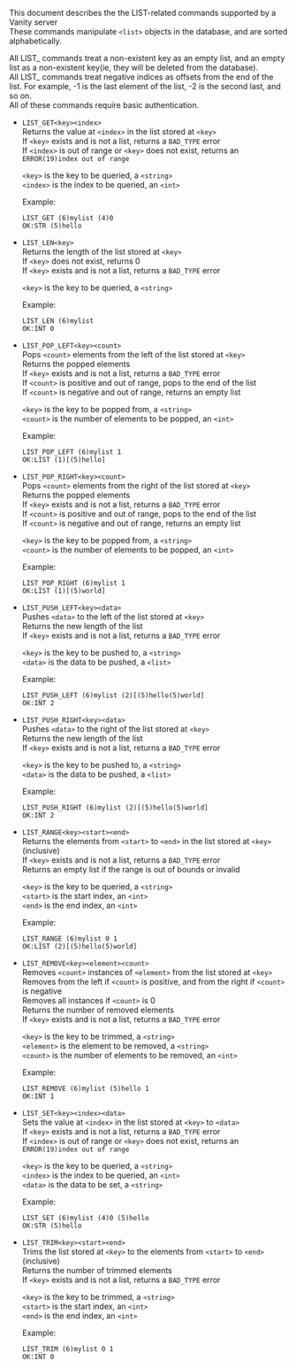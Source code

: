This document describes the the LIST-related commands supported by a Vanity server  
These commands manipulate `<list>` objects in the database, and are sorted alphabetically.  

All LIST_ commands treat a non-existent key as an empty list, and an empty list as a non-existent key(ie, they will be deleted from the database).  
All LIST_ commands treat negative indices as offsets from the end of the list. For example, -1 is the last element of the list, -2 is the second last, and so on.  
All of these commands require basic authentication.  

- `LIST_GET<key><index>`  
    Returns the value at `<index>` in the list stored at `<key>`  
    If `<key>` exists and is not a list, returns a `BAD_TYPE` error  
    If `<index>` is out of range or `<key>` does not exist, returns an `ERROR(19)index out of range`  

    `<key>` is the key to be queried, a `<string>`  
    `<index>` is the index to be queried, an `<int>`    

    Example:
    ```
    LIST_GET (6)mylist (4)0
    OK:STR (5)hello
    ```

- `LIST_LEN<key>`  
    Returns the length of the list stored at `<key>`  
    If `<key>` does not exist, returns 0  
    If `<key>` exists and is not a list, returns a `BAD_TYPE` error  

    `<key>` is the key to be queried, a `<string>`  

    Example:
    ```
    LIST_LEN (6)mylist
    OK:INT 0
    ```

- `LIST_POP_LEFT<key><count>`  
    Pops `<count>` elements from the left of the list stored at `<key>`  
    Returns the popped elements  
    If `<key>` exists and is not a list, returns a `BAD_TYPE` error  
    If `<count>` is positive and out of range, pops to the end of the list  
    If `<count>` is negative and out of range, returns an empty list  

    `<key>` is the key to be popped from, a `<string>`  
    `<count>` is the number of elements to be popped, an `<int>`  

    Example:
    ```
    LIST_POP_LEFT (6)mylist 1
    OK:LIST (1)[(5)hello]
    ```

- `LIST_POP_RIGHT<key><count>`  
    Pops `<count>` elements from the right of the list stored at `<key>`  
    Returns the popped elements  
    If `<key>` exists and is not a list, returns a `BAD_TYPE` error  
    If `<count>` is positive and out of range, pops to the end of the list  
    If `<count>` is negative and out of range, returns an empty list  

    `<key>` is the key to be popped from, a `<string>`  
    `<count>` is the number of elements to be popped, an `<int>`  

    Example:
    ```
    LIST_POP_RIGHT (6)mylist 1
    OK:LIST (1)[(5)world]
    ```

- `LIST_PUSH_LEFT<key><data>`  
    Pushes `<data>` to the left of the list stored at `<key>`  
    Returns the new length of the list  
    If `<key>` exists and is not a list, returns a `BAD_TYPE` error  

    `<key>` is the key to be pushed to, a `<string>`  
    `<data>` is the data to be pushed, a `<list>`  

    Example:
    ```
    LIST_PUSH_LEFT (6)mylist (2)[(5)hello(5)world]
    OK:INT 2
    ```

- `LIST_PUSH_RIGHT<key><data>`  
    Pushes `<data>` to the right of the list stored at `<key>`  
    Returns the new length of the list  
    If `<key>` exists and is not a list, returns a `BAD_TYPE` error  

    `<key>` is the key to be pushed to, a `<string>`  
    `<data>` is the data to be pushed, a `<list>`  

    Example:
    ```
    LIST_PUSH_RIGHT (6)mylist (2)[(5)hello(5)world]
    OK:INT 2
    ```

- `LIST_RANGE<key><start><end>`  
    Returns the elements from `<start>` to `<end>` in the list stored at `<key>` (inclusive)  
    If `<key>` exists and is not a list, returns a `BAD_TYPE` error  
    Returns an empty list if the range is out of bounds or invalid  

    `<key>` is the key to be queried, a `<string>`  
    `<start>` is the start index, an `<int>`  
    `<end>` is the end index, an `<int>`  

    Example:
    ```
    LIST_RANGE (6)mylist 0 1
    OK:LIST (2)[(5)hello(5)world]
    ```

- `LIST_REMOVE<key><element><count>`  
    Removes `<count>` instances of `<element>` from the list stored at `<key>`  
    Removes from the left if `<count>` is positive, and from the right if `<count>` is negative  
    Removes all instances if `<count>` is 0  
    Returns the number of removed elements  
    If `<key>` exists and is not a list, returns a `BAD_TYPE` error    

    `<key>` is the key to be trimmed, a `<string>`  
    `<element>` is the element to be removed, a `<string>`  
    `<count>` is the number of elements to be removed, an `<int>`  

    Example:
    ```
    LIST_REMOVE (6)mylist (5)hello 1
    OK:INT 1
    ```

- `LIST_SET<key><index><data>`  
    Sets the value at `<index>` in the list stored at `<key>` to `<data>`  
    If `<key>` exists and is not a list, returns a `BAD_TYPE` error  
    If `<index>` is out of range or `<key>` does not exist, returns an `ERROR(19)index out of range`  

    `<key>` is the key to be queried, a `<string>`  
    `<index>` is the index to be queried, an `<int>`  
    `<data>` is the data to be set, a `<string>`  

    Example:
    ```
    LIST_SET (6)mylist (4)0 (5)hello
    OK:STR (5)hello
    ```

- `LIST_TRIM<key><start><end>`  
    Trims the list stored at `<key>` to the elements from `<start>` to `<end>` (inclusive)  
    Returns the number of trimmed elements  
    If `<key>` exists and is not a list, returns a `BAD_TYPE` error  

    `<key>` is the key to be trimmed, a `<string>`  
    `<start>` is the start index, an `<int>`  
    `<end>` is the end index, an `<int>`  

    Example:
    ```
    LIST_TRIM (6)mylist 0 1
    OK:INT 0
    ```
